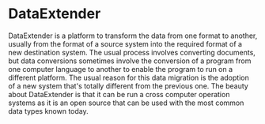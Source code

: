 # DataExtender
DataExtender is a platform to transform the data from one format to another, usually from the format of a source system into the required format of a new destination system. The usual process involves converting documents, but data conversions sometimes involve the conversion of a program from one computer language to another to enable the program to run on a different platform. The usual reason for this data migration is the adoption of a new system that's totally different from the previous one. The beauty about DataExtender is that it can be run a cross computer operation systems as it is an open source that can be used with the most common data types known today.
